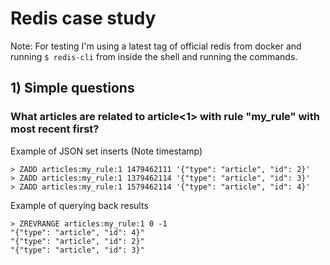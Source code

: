 # Redis case study
Note: For testing I'm using a latest tag of official redis from docker and running 
`$ redis-cli` from inside the shell and running the commands.


## 1) Simple questions

### What articles are related to article<1> with rule "my_rule" with most recent first?

Example of JSON set inserts (Note timestamp)
```redis
> ZADD articles:my_rule:1 1479462111 '{"type": "article", "id": 2}'
> ZADD articles:my_rule:1 1379462114 '{"type": "article", "id": 3}'
> ZADD articles:my_rule:1 1579462114 '{"type": "article", "id": 4}'
```

Example of querying back results
```redis
> ZREVRANGE articles:my_rule:1 0 -1
"{"type": "article", "id": 4}"
"{"type": "article", "id": 2}"
"{"type": "article", "id": 3}"
```

